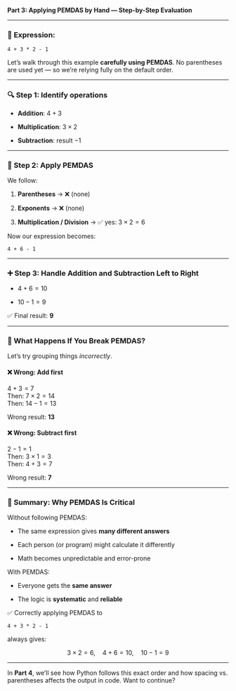**Part 3: Applying PEMDAS by Hand — Step-by-Step Evaluation**

---

### 🎯 Expression:

```plaintext
4 + 3 * 2 - 1
```

Let’s walk through this example **carefully using PEMDAS**. No parentheses are used yet — so we’re relying fully on the default order.

---

### 🔍 Step 1: Identify operations

- **Addition**: $4 + 3$
    
- **Multiplication**: $3 \times 2$
    
- **Subtraction**: result $- 1$
    

---

### 📐 Step 2: Apply PEMDAS

We follow:

1. **Parentheses** → ❌ (none)
    
2. **Exponents** → ❌ (none)
    
3. **Multiplication / Division** → ✅ yes: $3 \times 2 = 6$
    

Now our expression becomes:

```plaintext
4 + 6 - 1
```

---

### ➕ Step 3: Handle Addition and Subtraction **Left to Right**

- $4 + 6 = 10$
    
- $10 - 1 = 9$
    

✅ Final result: **9**

---

### 🚫 What Happens If You Break PEMDAS?

Let’s try grouping things _incorrectly_.

#### ❌ Wrong: Add first

$4 + 3 = 7$  
Then: $7 \times 2 = 14$  
Then: $14 - 1 = 13$

Wrong result: **13**

#### ❌ Wrong: Subtract first

$2 - 1 = 1$  
Then: $3 \times 1 = 3$  
Then: $4 + 3 = 7$

Wrong result: **7**

---

### 🧠 Summary: Why PEMDAS Is Critical

Without following PEMDAS:

- The same expression gives **many different answers**
    
- Each person (or program) might calculate it differently
    
- Math becomes unpredictable and error-prone
    

With PEMDAS:

- Everyone gets the **same answer**
    
- The logic is **systematic** and **reliable**
    

✅ Correctly applying PEMDAS to

```plaintext
4 + 3 * 2 - 1
```

always gives:

$$ 3 \times 2 = 6,\quad 4 + 6 = 10,\quad 10 - 1 = 9 $$

---

In **Part 4**, we’ll see how Python follows this exact order and how spacing vs. parentheses affects the output in code. Want to continue?